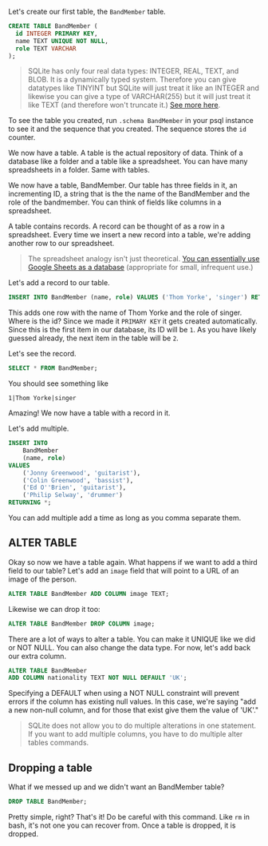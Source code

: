 Let's create our first table, the `BandMember` table.

```sql
CREATE TABLE BandMember (
  id INTEGER PRIMARY KEY,
  name TEXT UNIQUE NOT NULL,
  role TEXT VARCHAR
);
```

> SQLite has only four real data types: INTEGER, REAL, TEXT, and BLOB. It is a dynamically typed system. Therefore you can give datatypes like TINYINT but SQLite will just treat it like an INTEGER and likewise you can give a type of VARCHAR(255) but it will just treat it like TEXT (and therefore won't truncate it.) [See more here][types].

To see the table you created, run `.schema BandMember` in your psql instance to see it and the sequence that you created. The sequence stores the `id` counter.

We now have a table. A table is the actual repository of data. Think of a database like a folder and a table like a spreadsheet. You can have many spreadsheets in a folder. Same with tables.

We now have a table, BandMember. Our table has three fields in it, an incrementing ID, a string that is the the name of the BandMember and the role of the bandmember. You can think of fields like columns in a spreadsheet.

A table contains records. A record can be thought of as a row in a spreadsheet. Every time we insert a new record into a table, we're adding another row to our spreadsheet.

> The spreadsheet analogy isn't just theoretical. [You can essentially use Google Sheets as a database][sheets] (appropriate for small, infrequent use.)

Let's add a record to our table.

```sql
INSERT INTO BandMember (name, role) VALUES ('Thom Yorke', 'singer') RETURNING *;
```

This adds one row with the name of Thom Yorke and the role of singer. Where is the id? Since we made it `PRIMARY KEY` it gets created automatically. Since this is the first item in our database, its ID will be `1`. As you have likely guessed already, the next item in the table will be `2`.

Let's see the record.

```sql
SELECT * FROM BandMember;
```

You should see something like

```plaintext
1|Thom Yorke|singer
```

Amazing! We now have a table with a record in it.

Let's add multiple.

```sql
INSERT INTO
    BandMember
    (name, role)
VALUES
    ('Jonny Greenwood', 'guitarist'),
    ('Colin Greenwood', 'bassist'),
    ('Ed O''Brien', 'guitarist'),
    ('Philip Selway', 'drummer')
RETURNING *;
```

You can add multiple add a time as long as you comma separate them.

## ALTER TABLE

Okay so now we have a table again. What happens if we want to add a third field to our table? Let's add an `image` field that will point to a URL of an image of the person.

```sql
ALTER TABLE BandMember ADD COLUMN image TEXT;
```

Likewise we can drop it too:

```sql
ALTER TABLE BandMember DROP COLUMN image;
```

There are a lot of ways to alter a table. You can make it UNIQUE like we did or NOT NULL. You can also change the data type. For now, let's add back our extra column.

```sql
ALTER TABLE BandMember
ADD COLUMN nationality TEXT NOT NULL DEFAULT 'UK';
```

Specifying a DEFAULT when using a NOT NULL constraint will prevent errors if the column has existing null values. In this case, we're saying "add a new non-null column, and for those that exist give them the value of 'UK'."

> SQLite does not allow you to do multiple alterations in one statement. If you want to add multiple columns, you have to do multiple alter tables commands.

## Dropping a table

What if we messed up and we didn't want an BandMember table?

```sql
DROP TABLE BandMember;
```

Pretty simple, right? That's it! Do be careful with this command. Like `rm` in bash, it's not one you can recover from. Once a table is dropped, it is dropped.

[sheets]: https://www.npmjs.com/package/google-spreadsheet
[types]: https://www.sqlite.org/datatype3.html
